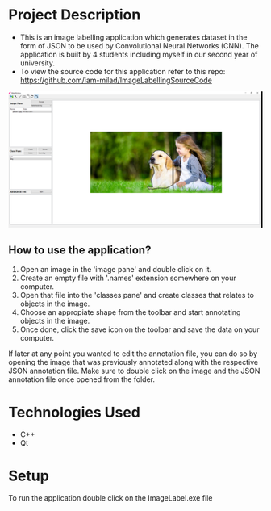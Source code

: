 # Project Description
+ This is an image labelling application which generates dataset in the form of JSON to be used by Convolutional
Neural Networks (CNN). The application is built by 4 students including myself in our second year of university.
+ To view the source code for this application refer to this repo: https://github.com/iam-milad/ImageLabellingSourceCode

![](./annotating.PNG)

## How to use the application?
1. Open an image in the 'image pane' and double click on it.
2. Create an empty file with '.names' extension somewhere on your computer.
3. Open that file into the 'classes pane' and create classes that relates to objects in the image.
4. Choose an appropiate shape from the toolbar and start annotating objects in the image.
5. Once done, click the save icon on the toolbar and save the data on your computer.

If later at any point you wanted to edit the annotation file, you can do so by opening the image that was previously annotated along with the respective JSON annotation file. Make sure to double click on the image and the JSON annotation file once opened from the folder.

# Technologies Used
+ C++
+ Qt

# Setup
To run the application double click on the ImageLabel.exe file
